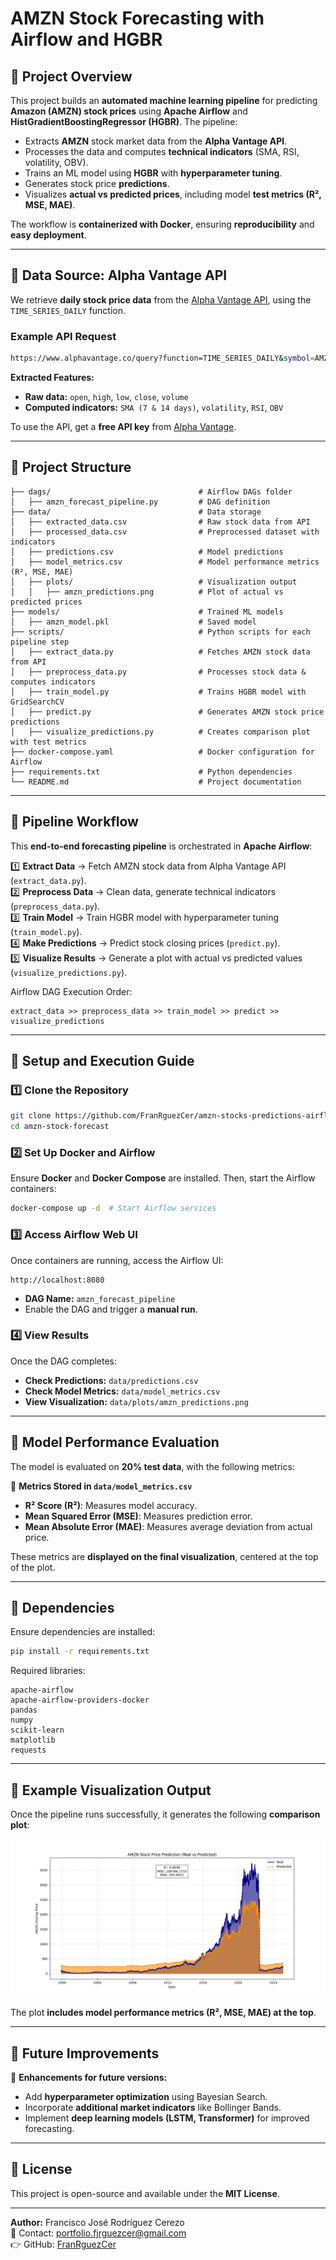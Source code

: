 # AMZN Stock Forecasting with Airflow and HGBR

## 📌 Project Overview
This project builds an **automated machine learning pipeline** for predicting **Amazon (AMZN) stock prices** using **Apache Airflow** and **HistGradientBoostingRegressor (HGBR)**. The pipeline:
- Extracts **AMZN** stock market data from the **Alpha Vantage API**.
- Processes the data and computes **technical indicators** (SMA, RSI, volatility, OBV).
- Trains an ML model using **HGBR** with **hyperparameter tuning**.
- Generates stock price **predictions**.
- Visualizes **actual vs predicted prices**, including model **test metrics (R², MSE, MAE)**.

The workflow is **containerized with Docker**, ensuring **reproducibility** and **easy deployment**.

---

## 📌 Data Source: Alpha Vantage API
We retrieve **daily stock price data** from the [Alpha Vantage API](https://www.alphavantage.co/documentation/), using the `TIME_SERIES_DAILY` function.

### **Example API Request**
```bash
https://www.alphavantage.co/query?function=TIME_SERIES_DAILY&symbol=AMZN&apikey=YOUR_API_KEY&outputsize=full&datatype=json
```
**Extracted Features:**
- **Raw data:** `open`, `high`, `low`, `close`, `volume`
- **Computed indicators:** `SMA (7 & 14 days)`, `volatility`, `RSI`, `OBV`

To use the API, get a **free API key** from [Alpha Vantage](https://www.alphavantage.co/support/#api-key).

---

## 📌 Project Structure
```
├── dags/                                 # Airflow DAGs folder
│   ├── amzn_forecast_pipeline.py         # DAG definition
├── data/                                 # Data storage
│   ├── extracted_data.csv                # Raw stock data from API
│   ├── processed_data.csv                # Preprocessed dataset with indicators
│   ├── predictions.csv                   # Model predictions
│   ├── model_metrics.csv                 # Model performance metrics (R², MSE, MAE)
│   ├── plots/                            # Visualization output
│   │   ├── amzn_predictions.png          # Plot of actual vs predicted prices
├── models/                               # Trained ML models
│   ├── amzn_model.pkl                    # Saved model
├── scripts/                              # Python scripts for each pipeline step
│   ├── extract_data.py                   # Fetches AMZN stock data from API
│   ├── preprocess_data.py                # Processes stock data & computes indicators
│   ├── train_model.py                    # Trains HGBR model with GridSearchCV
│   ├── predict.py                        # Generates AMZN stock price predictions
│   ├── visualize_predictions.py          # Creates comparison plot with test metrics
├── docker-compose.yaml                   # Docker configuration for Airflow
├── requirements.txt                      # Python dependencies
└── README.md                             # Project documentation
```

---

## 📌 Pipeline Workflow
This **end-to-end forecasting pipeline** is orchestrated in **Apache Airflow**:

1️⃣ **Extract Data** → Fetch AMZN stock data from Alpha Vantage API (`extract_data.py`).  
2️⃣ **Preprocess Data** → Clean data, generate technical indicators (`preprocess_data.py`).  
3️⃣ **Train Model** → Train HGBR model with hyperparameter tuning (`train_model.py`).  
4️⃣ **Make Predictions** → Predict stock closing prices (`predict.py`).  
5️⃣ **Visualize Results** → Generate a plot with actual vs predicted values (`visualize_predictions.py`).  

Airflow DAG Execution Order:
```
extract_data >> preprocess_data >> train_model >> predict >> visualize_predictions
```

---

## 📌 Setup and Execution Guide

### 1️⃣ Clone the Repository
```bash
git clone https://github.com/FranRguezCer/amzn-stocks-predictions-airflow.git
cd amzn-stock-forecast
```

### 2️⃣ Set Up Docker and Airflow
Ensure **Docker** and **Docker Compose** are installed. Then, start the Airflow containers:
```bash
docker-compose up -d  # Start Airflow services
```

### 3️⃣ Access Airflow Web UI
Once containers are running, access the Airflow UI:
```
http://localhost:8080
```
- **DAG Name:** `amzn_forecast_pipeline`
- Enable the DAG and trigger a **manual run**.

### 4️⃣ View Results
Once the DAG completes:
- **Check Predictions:** `data/predictions.csv`
- **Check Model Metrics:** `data/model_metrics.csv`
- **View Visualization:** `data/plots/amzn_predictions.png`

---

## 📌 Model Performance Evaluation
The model is evaluated on **20% test data**, with the following metrics:

💊 **Metrics Stored in `data/model_metrics.csv`**  
- **R² Score (R²)**: Measures model accuracy.
- **Mean Squared Error (MSE)**: Measures prediction error.
- **Mean Absolute Error (MAE)**: Measures average deviation from actual price.

These metrics are **displayed on the final visualization**, centered at the top of the plot.

---

## 📌 Dependencies
Ensure dependencies are installed:
```bash
pip install -r requirements.txt
```
Required libraries:
```plaintext
apache-airflow
apache-airflow-providers-docker
pandas
numpy
scikit-learn
matplotlib
requests
```

---

## 📌 Example Visualization Output
Once the pipeline runs successfully, it generates the following **comparison plot**:

![AMZN Stock Prediction](data/plots/amzn_predictions.png)

The plot **includes model performance metrics (R², MSE, MAE) at the top**.

---

## 📌 Future Improvements
🚀 **Enhancements for future versions:**
- Add **hyperparameter optimization** using Bayesian Search.
- Incorporate **additional market indicators** like Bollinger Bands.
- Implement **deep learning models (LSTM, Transformer)** for improved forecasting.

---

## 📌 License
This project is open-source and available under the **MIT License**.

---

**Author:** Francisco José Rodríguez Cerezo  
📧 Contact: [portfolio.fjrguezcer@gmail.com](mailto:portfolio.fjrguezcer@gmail.com)  
👉 GitHub: [FranRguezCer](https://github.com/FranRguezCer/)
